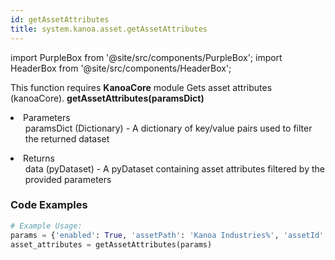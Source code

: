 ```yaml
---
id: getAssetAttributes
title: system.kanoa.asset.getAssetAttributes
---
```


import PurpleBox from '@site/src/components/PurpleBox';
import HeaderBox from '@site/src/components/HeaderBox';

<PurpleBox>This function requires <b>KanoaCore</b> module</PurpleBox>
<HeaderBox header="Description">Gets asset attributes (kanoaCore).</HeaderBox>
<HeaderBox header="Syntax">
    <b>getAssetAttributes(paramsDict)</b>
    <li> Parameters <br />
        <ul>paramsDict (Dictionary) - A dictionary of key/value pairs used to filter the returned dataset</ul>
    </li>
    <li> Returns <br />
        <ul>data (pyDataset) - A pyDataset containing asset attributes filtered by the provided parameters</ul>
    </li>
</HeaderBox>

### Code Examples

```python
# Example Usage:
params = {'enabled': True, 'assetPath': 'Kanoa Industries%', 'assetId': 1}
asset_attributes = getAssetAttributes(params)


